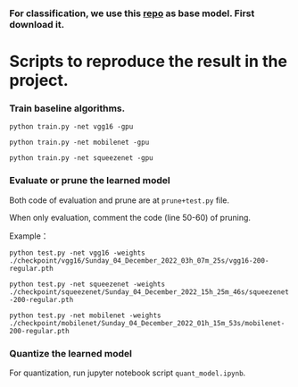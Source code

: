 ### For classification, we use this [repo](https://github.com/weiaicunzai/pytorch-cifar100) as base model. First download it.

# Scripts to reproduce the result in the project.

### Train baseline algorithms.
`python train.py -net vgg16 -gpu`

`python train.py -net mobilenet -gpu`

`python train.py -net squeezenet -gpu`

### Evaluate or prune the learned model 
Both code of evaluation and prune are at `prune+test.py` file. 

When only evaluation, comment the code (line 50-60) of pruning.

Example：

`python test.py -net vgg16 -weights ./checkpoint/vgg16/Sunday_04_December_2022_03h_07m_25s/vgg16-200-regular.pth`

`python test.py -net squeezenet -weights ./checkpoint/squeezenet/Sunday_04_December_2022_15h_25m_46s/squeezenet-200-regular.pth`

`python test.py -net mobilenet -weights ./checkpoint/mobilenet/Sunday_04_December_2022_01h_15m_53s/mobilenet-200-regular.pth`



### Quantize the learned model 
For quantization, run jupyter notebook script `quant_model.ipynb`.
